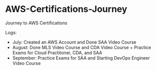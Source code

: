 # AWS-Certifications-Journey
Journey to AWS Certifications

Logs:

- July: Created an AWS Account and Done SAA Video Course
- August: Done MLS Video Course and CDA Video Course + Practice Exams for Cloud Practitoner, CDA, and SAA
- September: Practice Exams for SAA and Starting DevOps Engineer Video Course
